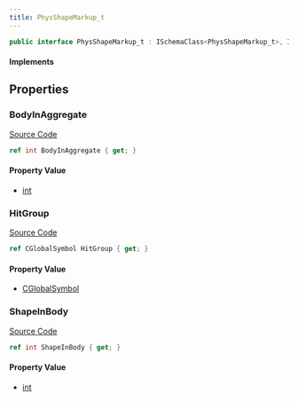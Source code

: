 ```yaml
---
title: PhysShapeMarkup_t
---
```


```csharp
public interface PhysShapeMarkup_t : ISchemaClass<PhysShapeMarkup_t>, ISchemaField, ISchemaClass, INativeHandle
```

#### Implements

## Properties

### BodyInAggregate

[Source Code](https://github.com/swiftly-solution/swiftlys2/blob/beta/managed/src/SwiftlyS2.Generated/Schemas/Interfaces/PhysShapeMarkup_t.cs#L16)

```csharp
ref int BodyInAggregate { get; }
```

#### Property Value

- [int](https://learn.microsoft.com/dotnet/api/system.int32)

### HitGroup

[Source Code](https://github.com/swiftly-solution/swiftlys2/blob/beta/managed/src/SwiftlyS2.Generated/Schemas/Interfaces/PhysShapeMarkup_t.cs#L20)

```csharp
ref CGlobalSymbol HitGroup { get; }
```

#### Property Value

- [CGlobalSymbol](/docs/api/shared/natives/cglobalsymbol)

### ShapeInBody

[Source Code](https://github.com/swiftly-solution/swiftlys2/blob/beta/managed/src/SwiftlyS2.Generated/Schemas/Interfaces/PhysShapeMarkup_t.cs#L18)

```csharp
ref int ShapeInBody { get; }
```

#### Property Value

- [int](https://learn.microsoft.com/dotnet/api/system.int32)

